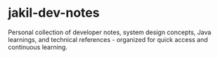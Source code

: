 # jakil-dev-notes
Personal collection of developer notes, system design concepts, Java learnings, and technical references - organized for quick access and continuous learning.
